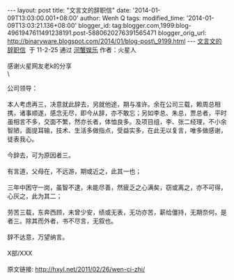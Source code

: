 --- layout: post title: "文言文的辞职信" date:
'2014-01-09T13:03:00.001+08:00' author: Wenh Q tags: modified\_time:
'2014-01-09T13:03:21.136+08:00' blogger\_id:
tag:blogger.com,1999:blog-4961947611491238191.post-5880620276391565471
blogger\_orig\_url:
http://binaryware.blogspot.com/2014/01/blog-post\_9199.html ---
[文言文的辞职信](http://hxyl.net/2011/02/26/wen-ci-zhi/)  于 11-2-25
通过 [河蟹娱乐](http://hxyl.net/) 作者：火星人\
\
感谢火星网友老k的分享\
\
<div>

公司领导：\
\
本人考虑再三，决意就此辞去，另就他途，期与准许。余在公司三载，赖周总相携，诸事顺遂，感念无尽，即今从辞，亦不敢忘；另如李总、朱总，贾总者，平时虽相言不多，交面不繁，然亦长者，体恤良多。及项目组，李、张二经理，不小余智陋，面提耳输，技术、生活多做指点，受益实多，在此无以复言，唯多做感谢，徒表我心。\
\
今辞去，可为原因者三。\
\
有言道，父母在，不远游，期或近之，此其一也；\
\
三年中困守一岗，虽智不逮，未能尽善，然疲乏之心满矣，窃或离之，亦不可得，心灰之，此为其二；\
\
劳苦三载，东奔西顾，未曾少安，绩或无表，无功亦苦，薪给僵持，无期奈何，是者三。除其而外者，书不尽言，无叙也。\
\
辞不达意，万望纳言。\
\
X部/XXX\
\
原文链接: <http://hxyl.net/2011/02/26/wen-ci-zhi/>

</div>
